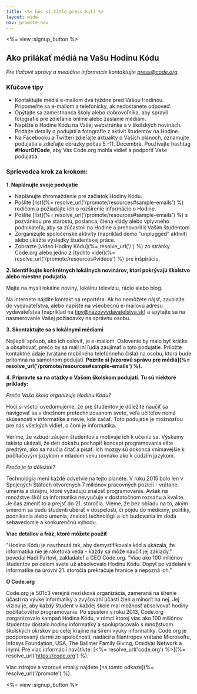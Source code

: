 ```yaml
---
title: <%= hoc_s(:title_press_kit) %>
layout: wide
nav: promote_nav
---
```

<%= view :signup_button %>

## Ako prilákať médiá na Vašu Hodinu Kódu

*Pre tlačové správy a mediálne informácie kontaktujte <press@code.org>.*

### Kľúčové tipy

- Kontaktujte médiá e-mailom dva týždne pred Vašou Hodinou. Pripomeňte sa e-mailom a telefonicky, ak nedostanete odpoveď.
- Opýtajte sa zamestnanca školy alebo dobrovoľníka, aby spravil fotografie pre zdieľanie online alebo zaslanie médiám.
- Napíšte o Hodine Kódu na Vašej webstránke a v školských novinách. Pridajte detaily o podujatí a fotografie z aktivít študentov na Hodine.
- Na Facebooku a Twitteri zdieľajte aktuality o Vašich plánoch, oznamujte podujatia a zdieľajte obrázky počas 5.-11. Decembra. Používajte hashtag **#HourOfCode**, aby Vás Code.org mohla vidieť a podporiť Vaše podujatia.

### Sprievodca krok za krokom:

**1. Naplánujte svoje podujatie**

- Naplánujte zhromaždenie pre začiatok Hodiny Kódu.
- Pošlite [list](%= resolve_url('/promote/resources#sample-emails') %) rodičom a požiadajte ich o rozšírenie informácie o Hodine.
- Pošlite [list](%= resolve_url('/promote/resources#sample-emails') %) s pozvánkou pre starostu, poslanca, člena vlády alebo vplyvného podnikateľa, aby sa zúčastnil na Hodine a prehovoril k Vašim študentom.
- Zorganizujte spoločenské aktivity (napríklad demo "unplugged" aktivít) alebo ukážte výsledky študentskej práce.
- Zobrazte [video Hodiny Kódu](%= resolve_url('/') %) zo stránky Code.org alebo jedno z [týchto videí](%= resolve_url('/promote/resources#videos') %) pre inšpiráciu.

**2. Identifikujte konkrétnych lokálnych novinárov, ktorí pokrývajú školstvo alebo miestne podujatia**

Majte na mysli lokálne noviny, lokálnu televíziu, rádio alebo blog.

Na internete nájdite kontakt na reportéra. Ak ho nemôžete nájsť, zavolajte do vydavateľstva, alebo napíšte na všeobecnú e-mailovú adresu vydavateľstva (napríklad na tipy@nazovvydavatelstva.sk) a spýtajte sa na nasmerovanie Vašej požiadavky na správnu osobu.

**3. Skontaktujte sa s lokálnymi médiami**

Najlepší spôsob, ako ich osloviť, je e-mailom. Oslovenie by malo byť krátke a obsahovať, prečo by sa mali iní ľudia zaujímať o toto podujatie. Priložte kontaktné údaje (vrátane mobilného telefónneho čísla) na osobu, ktorá bude prítomná na samotnom podujatí. **Pozrite si [vzorovú správu pre médiá](%= resolve_url('/promote/resources#sample-emails') %).**

**4. Pripravte sa na otázky o Vašom školskom podujatí. Tu sú niektoré príklady:**

*Prečo Vaša škola organizuje Hodinu Kódu?*

Hoci si všetci uvedomujeme, že pre študentov je dôležité naučiť sa navigovať sa v dnešnom pretechnizovanom svete, veľa učiteľov nemá skúsenosti v informatike a nevie, kde začať. Toto podujatie je možnosťou pre nás všetkých vidieť, o čom je informatika.

Veríme, že vzbudí záujem študentov a motivuje ich k učeniu sa. Výskumy takisto ukázali, že deti dokážu pochopiť koncept programovania ešte predtým, ako sa naučia čítať a písať. Ich mozgy sú dokonca vnímavejšie k počítačovým jazykom v mladom veku rovnako ako k cudzím jazykom.

*Prečo je to dôležité?*

Technológia mení každé odvetvie na tejto planéte. V roku 2015 bolo len v Spojených Štátoch otvorených 7 miliónov pracovných pozícií - vrátane umenia a dizajnu, ktoré vyžadujú znalosť programovania. Avšak na množstve škôl sa informatika nevyučuje v dostatočnom rozsahu a kvalite. Je čas zmeniť to a prejsť do 21. storočia. Vieme, že bez ohľadu na to, akým smerom sa budú študenti uberať v dospelosti, či pôjdu do medicíny, politiky, podnikania alebo umenia, znalosť technológií a ich budovania im dodá sebavedomie a konkurenčnú výhodu.

**Viac detailov a fráz, ktoré môžete použiť**

"Hodina Kódu je navrhnutá tak, aby demystifikovala kód a ukázala, že informatika nie je raketová veda - každý sa môže naučiť jej základy," povedal Hadi Partovi, zakladateľ a CEO Code.org. "Viac ako 100 miliónov študentov po celom svete už absolvovalo Hodinu Kódu. Dopyt po vzdelaní v informatike na úrovni 21. storočia prekračuje hranice a nepozná ich."

**O Code.org**

Code.org je 501c3 verejná nezisková organizácia, zameraná na šírenie účasti na výuke informatiky a zvyšovaní účasti žien a minorít na nej. Jej víziou je, aby každý študent v každej škole mal možnosť absolvovať hodiny počítačového programovania. Po spustení v roku 2013, Code.org zorganizovalo kampaň Hodina Kódu, v rámci ktorej viac ako 100 miliónov študentov dostalo hodiny informatiky a spolupracovalo s množstvom školských okrskov po celej krajine na šírení výuky informatiky. Code.org je podporovaný darmi zo spoločností, nadácií a filantropov vrátane Microsoftu, Infosys Foundation, USA, The Ballmer Family Giving, Omidyar Network a inými. Pre viac informácií navštívte: [<%= resolve_url('code.org') %>](%= resolve_url('https://code.org') %).

  
Viac zdrojov a vzorové emaily nájdete [na tomto odkaze](%= resolve_url('/promote') %).

<%= view :signup_button %>